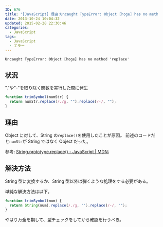 ```yaml
---
ID: 676
title: "[JavaScript] 理由:Uncaught TypeError: Object [hoge] has no method replace"
date: 2013-10-24 10:04:32
updated: 2015-02-28 22:30:46
categories:
  - JavaScript
tags:
  - JavaScript
  - エラー
---
```


```
Uncaught TypeError: Object [hoge] has no method 'replace'
```

<!--more-->

## 状況

"."や"-"を取り除く関数を実行した際に発生

```javascript
function trimSymbol(numStr) {
  return numStr.replace(/./g, "").replace(/-/, "");
}
```

## 理由

Object に対して、String の`replace()`を使用したことが原因。
前述のコードだと`numStr`が String ではなく Object だった。

参考: [String.prototype.replace() - JavaScript | MDN:](https://developer.mozilla.org/ja/docs/Web/JavaScript/Reference/Global_Objects/String/replace)

## 解決方法

String 型に変換するか、String 型以外は弾くような処理をする必要がある。

単純な解決方法は以下。

```javascript
function trimSymbol(num) {
  return String(num).replace(/./g, "").replace(/-/, "");
}
```

やはり万全を期して、型チェックをしてから確認を行うべき。
